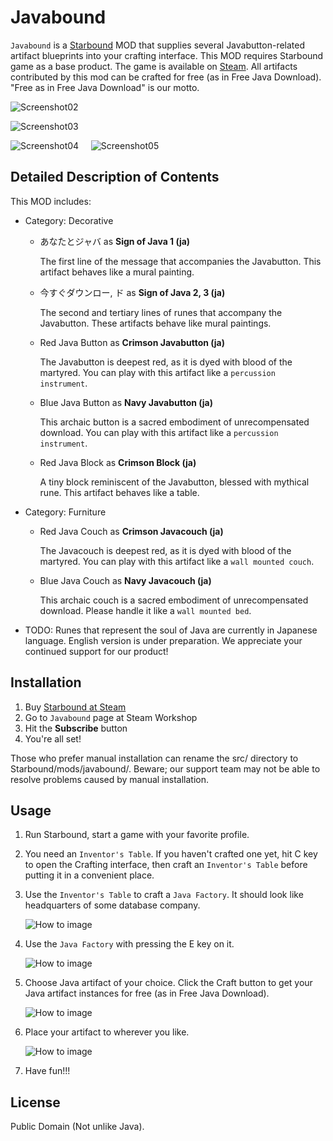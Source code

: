# Javabound

`Javabound` is a [Starbound] MOD that supplies several Javabutton-related artifact blueprints into your crafting interface. This MOD requires Starbound game as a base product. The game is available on [Steam].
All artifacts contributed by this mod can be crafted for free (as in Free Java Download). "Free as in Free Java Download" is our motto.

![Screenshot02](screenshots/screenshot02.png)

![Screenshot03](screenshots/screenshot06-v1.1.png)

![Screenshot04](screenshots/screenshot04_.png) &nbsp; &nbsp; ![Screenshot05](screenshots/screenshot05.png)

## Detailed Description of Contents

This MOD includes:

* Category: Decorative
  * あなたとジャバ as **Sign of Java 1 (ja)**

    The first line of the message that accompanies the Javabutton.
    This artifact behaves like a mural painting.

  * 今すぐダウンロー, ド as **Sign of Java 2, 3 (ja)**

    The second and tertiary lines of runes that accompany the Javabutton.
    These artifacts behave like mural paintings.

  * Red Java Button as **Crimson Javabutton (ja)**

    The Javabutton is deepest red, as it is dyed with blood of the martyred.
    You can play with this artifact like a `percussion instrument`.

  * Blue Java Button as **Navy Javabutton (ja)**

    This archaic button is a sacred embodiment of unrecompensated download.
    You can play with this artifact like a `percussion instrument`.

  * Red Java Block as **Crimson Block (ja)**

    A tiny block reminiscent of the Javabutton, blessed with mythical rune.
    This artifact behaves like a table.

* Category: Furniture

  * Red Java Couch as **Crimson Javacouch (ja)**

    The Javacouch is deepest red, as it is dyed with blood of the martyred.
    You can play with this artifact like a `wall mounted couch`.

  * Blue Java Couch as **Navy Javacouch (ja)**

    This archaic couch is a sacred embodiment of unrecompensated download.
    Please handle it like a `wall mounted bed`.

* TODO: Runes that represent the soul of Java are currently in Japanese language. English version is under preparation. We appreciate your continued support for our product!

## Installation

1. Buy [Starbound at Steam]
1. Go to `Javabound` page at Steam Workshop
1. Hit the **Subscribe** button
1. You're all set!

Those who prefer manual installation can rename the src/ directory to Starbound/mods/javabound/. Beware; our support team may not be able to resolve problems caused by manual installation.

## Usage

1. Run Starbound, start a game with your favorite profile.
1. You need an `Inventor's Table`. If you haven't crafted one yet, hit C key to open the Crafting interface, then craft an `Inventor's Table` before putting it in a convenient place.
1. Use the `Inventor's Table` to craft a `Java Factory`. It should look like headquarters of some database company.

    ![How to image](screenshots/howto03-craft-java-factory_.png)

1. Use the `Java Factory` with pressing the E key on it.
   
   ![How to image](screenshots/howto04-open-java-factory.png)

1. Choose Java artifact of your choice. Click the Craft button to get your Java artifact instances for free (as in Free Java Download).

    ![How to image](screenshots/howto01-crafting_.png)

1. Place your artifact to wherever you like.

    ![How to image](screenshots/howto02-putting_.png)

1. Have fun!!!

## License

Public Domain (Not unlike Java).

[Starbound]: http://playstarbound.com/ "Starbound"
[Crafting Station]: http://starbounder.org/Crafting_Station "Crafting Station - Starbounder - Starbound Wiki"
[Steam]: http://store.steampowered.com/ "Steam"
[Starbound at Steam]: http://store.steampowered.com/app/211820 "Starbound"
